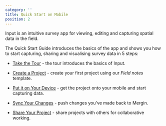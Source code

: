 ```yaml
---
category: ''
title: Quick Start on Mobile
position: 2
---
```


Input is an intuitive survey app for viewing, editing and capturing spatial data in the field.

The Quick Start Guide introduces the basics of the app and shows you how to start capturing, sharing and visualising survey data in 5 steps:

* [Take the Tour](./guides/tutorial2/take-the-tour) - the tour introduces the basics of Input.

* [Create a Project](./guides/tutorial2/create-project) - create your first project using our *Field notes* template.

* [Put it on Your Device](./guides/tutorial2/put-project-on-device) - get the project onto your mobile and start capturing data.

* [Sync Your Changes](./guides/tutorial2/sync-changes) - push changes you've made back to Mergin.

* [Share Your Project](./guides/tutorial2/share-project) - share projects with others for collaborative working.
